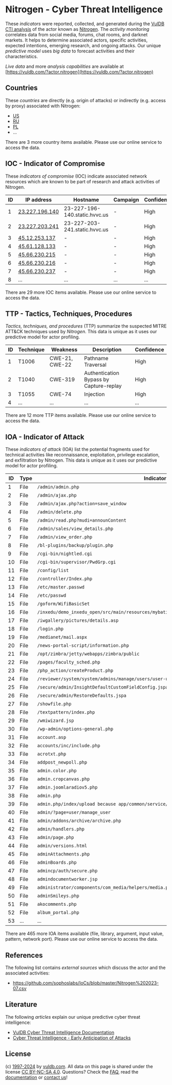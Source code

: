 # Nitrogen - Cyber Threat Intelligence

These _indicators_ were reported, collected, and generated during the [VulDB CTI analysis](https://vuldb.com/?kb.cti) of the actor known as [Nitrogen](https://vuldb.com/?actor.nitrogen). The _activity monitoring_ correlates data from social media, forums, chat rooms, and darknet markets. It helps to determine associated actors, specific activities, expected intentions, emerging research, and ongoing attacks. Our unique _predictive model_ uses _big data_ to forecast activities and their characteristics.

_Live data_ and more _analysis capabilities_ are available at [https://vuldb.com/?actor.nitrogen](https://vuldb.com/?actor.nitrogen)

## Countries

These _countries_ are directly (e.g. origin of attacks) or indirectly (e.g. access by proxy) associated with Nitrogen:

* [US](https://vuldb.com/?country.us)
* [RU](https://vuldb.com/?country.ru)
* [PL](https://vuldb.com/?country.pl)
* ...

There are 3 more country items available. Please use our online service to access the data.

## IOC - Indicator of Compromise

These _indicators of compromise_ (IOC) indicate associated network resources which are known to be part of research and attack activities of Nitrogen.

ID | IP address | Hostname | Campaign | Confidence
-- | ---------- | -------- | -------- | ----------
1 | [23.227.196.140](https://vuldb.com/?ip.23.227.196.140) | 23-227-196-140.static.hvvc.us | - | High
2 | [23.227.203.241](https://vuldb.com/?ip.23.227.203.241) | 23-227-203-241.static.hvvc.us | - | High
3 | [45.12.253.137](https://vuldb.com/?ip.45.12.253.137) | - | - | High
4 | [45.61.128.133](https://vuldb.com/?ip.45.61.128.133) | - | - | High
5 | [45.66.230.215](https://vuldb.com/?ip.45.66.230.215) | - | - | High
6 | [45.66.230.216](https://vuldb.com/?ip.45.66.230.216) | - | - | High
7 | [45.66.230.237](https://vuldb.com/?ip.45.66.230.237) | - | - | High
8 | ... | ... | ... | ...

There are 29 more IOC items available. Please use our online service to access the data.

## TTP - Tactics, Techniques, Procedures

_Tactics, techniques, and procedures_ (TTP) summarize the suspected MITRE ATT&CK techniques used by _Nitrogen_. This data is unique as it uses our predictive model for actor profiling.

ID | Technique | Weakness | Description | Confidence
-- | --------- | -------- | ----------- | ----------
1 | T1006 | CWE-21, CWE-22 | Pathname Traversal | High
2 | T1040 | CWE-319 | Authentication Bypass by Capture-replay | High
3 | T1055 | CWE-74 | Injection | High
4 | ... | ... | ... | ...

There are 12 more TTP items available. Please use our online service to access the data.

## IOA - Indicator of Attack

These _indicators of attack_ (IOA) list the potential fragments used for technical activities like reconnaissance, exploitation, privilege escalation, and exfiltration by Nitrogen. This data is unique as it uses our predictive model for actor profiling.

ID | Type | Indicator | Confidence
-- | ---- | --------- | ----------
1 | File | `/admin/admin.php` | High
2 | File | `/admin/ajax.php` | High
3 | File | `/admin/ajax.php?action=save_window` | High
4 | File | `/admin/delete.php` | High
5 | File | `/admin/read.php?mudi=announContent` | High
6 | File | `/admin/sales/view_details.php` | High
7 | File | `/admin/view_order.php` | High
8 | File | `/bl-plugins/backup/plugin.php` | High
9 | File | `/cgi-bin/nightled.cgi` | High
10 | File | `/cgi-bin/supervisor/PwdGrp.cgi` | High
11 | File | `/config/list` | Medium
12 | File | `/controller/Index.php` | High
13 | File | `/etc/master.passwd` | High
14 | File | `/etc/passwd` | Medium
15 | File | `/goform/WifiBasicSet` | High
16 | File | `/inxedu/demo_inxedu_open/src/main/resources/mybatis/inxedu/website/WebsiteImagesMapper.xml` | High
17 | File | `/iwgallery/pictures/details.asp` | High
18 | File | `/login.php` | Medium
19 | File | `/medianet/mail.aspx` | High
20 | File | `/news-portal-script/information.php` | High
21 | File | `/opt/zimbra/jetty/webapps/zimbra/public` | High
22 | File | `/pages/faculty_sched.php` | High
23 | File | `/php_action/createProduct.php` | High
24 | File | `/reviewer/system/system/admins/manage/users/user-update.php` | High
25 | File | `/secure/admin/InsightDefaultCustomFieldConfig.jspa` | High
26 | File | `/secure/admin/RestoreDefaults.jspa` | High
27 | File | `/showfile.php` | High
28 | File | `/textpattern/index.php` | High
29 | File | `/wmiwizard.jsp` | High
30 | File | `/wp-admin/options-general.php` | High
31 | File | `account.asp` | Medium
32 | File | `accounts/inc/include.php` | High
33 | File | `acrotxt.php` | Medium
34 | File | `addpost_newpoll.php` | High
35 | File | `admin.color.php` | High
36 | File | `admin.cropcanvas.php` | High
37 | File | `admin.joomlaradiov5.php` | High
38 | File | `admin.php` | Medium
39 | File | `admin.php/index/upload because app/common/service/UploadService.php` | High
40 | File | `admin/?page=user/manage_user` | High
41 | File | `admin/addons/archive/archive.php` | High
42 | File | `admin/handlers.php` | High
43 | File | `admin/page.php` | High
44 | File | `admin/versions.html` | High
45 | File | `adminAttachments.php` | High
46 | File | `adminBoards.php` | High
47 | File | `admincp/auth/secure.php` | High
48 | File | `admindocumentworker.jsp` | High
49 | File | `administrator/components/com_media/helpers/media.php` | High
50 | File | `adminSmileys.php` | High
51 | File | `akocomments.php` | High
52 | File | `album_portal.php` | High
53 | ... | ... | ...

There are 465 more IOA items available (file, library, argument, input value, pattern, network port). Please use our online service to access the data.

## References

The following list contains _external sources_ which discuss the actor and the associated activities:

* https://github.com/sophoslabs/IoCs/blob/master/Nitrogen%202023-07.csv

## Literature

The following _articles_ explain our unique predictive cyber threat intelligence:

* [VulDB Cyber Threat Intelligence Documentation](https://vuldb.com/?kb.cti)
* [Cyber Threat Intelligence - Early Anticipation of Attacks](https://www.scip.ch/en/?labs.20201022)

## License

(c) [1997-2024](https://vuldb.com/?kb.changelog) by [vuldb.com](https://vuldb.com/?kb.about). All data on this page is shared under the license [CC BY-NC-SA 4.0](https://creativecommons.org/licenses/by-nc-sa/4.0/). Questions? Check the [FAQ](https://vuldb.com/?kb.faq), read the [documentation](https://vuldb.com/?kb) or [contact us](https://vuldb.com/?contact)!
